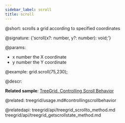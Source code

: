 ```yaml
---
sidebar_label: scroll
title: scroll
---          
```


@short: scrolls a grid according to specified coordinates

@signature: {'scroll(x?: number, y?: number): void;'}

@params:
- x		number		the X coordinate
- y		number		the Y coordinate

@example:
grid.scroll(75,230);


@descr:

**Related sample**: [TreeGrid. Controlling Scroll Behavior](https://snippet.dhtmlx.com/kxytdnvi)

@related: treegrid/usage.md#controllingscrollbehavior

@relatedapi: treegrid/api/treegrid_scrollto_method.md
treegrid/api/treegrid_getscrollstate_method.md


